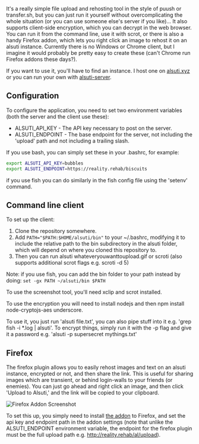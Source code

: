 It's a really simple file upload and rehosting tool in the style of puush or transfer.sh, but you can just run it yourself without overcomplicating the whole situation (or you can use someone else's server if you like)... It also supports client-side encryption, which you can decrypt in the web browser. You can run it from the command line, use it with scrot, or there is also a handy Firefox addon, which lets you right click an image to rehost it on an alsuti instance. Currently there is no Windows or Chrome client, but I imagine it would probably be pretty easy to create these (can't Chrome run Firefox addons these days?).

If you want to use it, you'll have to find an instance. I host one on [alsuti.xyz](https://alsuti.xyz) or you can run your own with [alsuti-server](https://github.com/reality/alsuti-server).

## Configuration

To configure the application, you need to set two environment variables (both the server and the client use these):

* ALSUTI_API_KEY - The API key necessary to post on the server.
* ALSUTI_ENDPOINT - The base endpoint for the server, not including the 'upload' path and not including a trailing slash.

If you use bash, you can simply set these in your .bashrc, for example:

```bash
export ALSUTI_API_KEY=bubbles
export ALSUTI_ENDPOINT=https://reality.rehab/biscuits
```

if you use fish you can do similarly in the fish config file using the 'setenv' command.

## Command line client

To set up the client:

1. Clone the repository somewhere.
2. Add ```PATH="$PATH:$HOME/alsuti/bin"``` to your ~/.bashrc, modifying it to include the relative path to the bin subdirectory in the alsuti folder, which will depend on where you cloned this repository to.
3. Then you can run alsuti whateveryouwanttoupload.gif or scroti (also supports additional scrot flags e.g. scroti -d 5)

Note: if you use fish, you can add the bin folder to your path instead by doing: ```set -gx PATH ~/alsuti/bin $PATH```

To use the screenshot tool, you'll need xclip and scrot installed.

To use the encryption you will need to install nodejs and then npm install node-cryptojs-aes underscore.

To use it, you just run 'alsuti file.txt', you can also pipe stuff into it e.g. 'grep fish -i *.log | alsuti'. To encrypt things, simply run it with the -p flag and give it a password e.g. 'alsuti -p supersecret mythings.txt'

## Firefox

The firefox plugin allows you to easily rehost images and text on an alsuti instance, encrypted or not, and then share the link. This is useful for sharing images which are transient, or behind login-walls to your friends (or enemies). You can just go ahead and right click an image, and then click 'Upload to Alsuti,' and the link will be copied to your clipboard.

![Firefox Addon Screenshot](http://reality.rehab/al/VyFaTRiox.png)

To set this up, you simply need to install [the addon](https://github.com/reality/alsuti/raw/master/firefox/alsuti_firefox_addon-0.0.6-an%2Bfx.xpi) to Firefox, and set the api key and endpoint path in the addon settings (note that unlike the ALSUTI_ENDPOINT environment variable, the endpoint for the firefox plugin must be the full upload path e.g. http://reality.rehab/al/upload).
